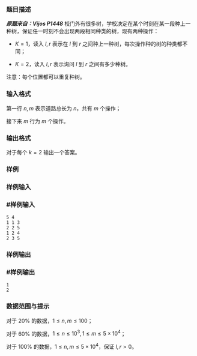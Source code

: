 ### 题目描述
***原题来自：Vijos P1448***
校门外有很多树，学校决定在某个时刻在某一段种上一种树，保证任一时刻不会出现两段相同种类的树，现有两种操作：
+ $K=1$，读入 $l,r$ 表示在 $l$ 到 $r$ 之间种上一种树，每次操作种的树的种类都不同；

+ $K=2$，读入 $l,r$ 表示询问 $l$ 到 $r$ 之间有多少种树。

注意：每个位置都可以重复种树。
### 输入格式
第一行 $n,m$ 表示道路总长为 $n$，共有 $m$ 个操作； 

接下来 $m$ 行为 $m$ 个操作。
### 输出格式
对于每个 $k=2$ 输出一个答案。
### 样例
### 样例输入
### #样例输入
```
5 4
1 1 3
2 2 5
1 2 4
2 3 5
```
### 样例输出
### #样例输出
```
1
2
```
### 数据范围与提示
对于 $20\%$ 的数据，$1\le n,m\le 100$；

对于 $60\%$ 的数据，$1\le n\le 10^3,1\le m\le 5\times 10^4$；

对于 $100\%$ 的数据，$1\le n,m\le 5\times 10^4$，保证 $l,r\gt 0$。